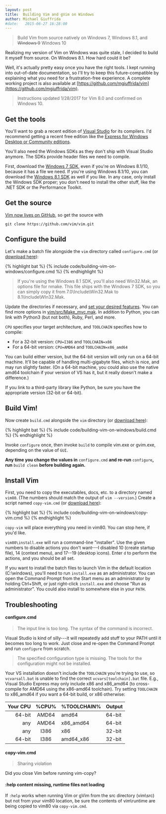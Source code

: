 ```yaml
---
layout: post
title:  Building Vim and gVim on Windows
author: Michael Giuffrida
#date:   2015-06-27 16:28:00
---
```


> Build Vim from source natively on Windows 7, Windows 8.1, and <s>Windows 9</s>
> Windows 10

Realizing my version of Vim on Windows was quite stale, I decided to build it
myself from source. On Windows 8.1. How hard could it be?

Well, it's actually pretty easy once you have the right tools. I kept running
into out-of-date documentation, so I'll try to keep this future-compatible by
explaining what you need for a frustration-free experience. A complete
working project is also available at [https://github.com/mgiuffrida/vim](https://github.com/mgiuffrida/vim).

> Instructions updated 1/28/2017 for Vim 8.0 and confirmed on Windows 10.

## Get the tools

You'll want to grab a recent edition of [Visual Studio][vs] for its compilers.
I'd recommend getting a recent free edition like the [Express for Windows
Desktop or Community editions][vs-editions].

You'll also need the Windows SDKs as they don't ship with Visual Studio anymore.
The SDKs provide header files we need to compile.

First, download the [Windows 7 SDK][sdk-7], even if you're on Windows 8.1/10,
because it has a file we need. If you're using Windows 8.1/10, you can download
the [Windows 8.1 SDK][sdk-8.1] as well if you like. In any case, only install
the Windows SDK proper; you don't need to install the other stuff, like the
.NET SDK or the Performance Toolkit.

[vs]: https://www.visualstudio.com
[vs-editions]: https://www.visualstudio.com/en-us/products/visual-studio-express-vs.aspx
[sdk-7]: https://www.microsoft.com/en-us/download/details.aspx?id=3138
[sdk-8.1]: https://msdn.microsoft.com/en-us/windows/desktop/bg162891.aspx

## Get the source

[Vim now lives on GitHub][vim-source], so get the source with 

    git clone https://github.com/vim/vim.git

[vim-source]: https://github.com/vim/vim

## Configure the build

Let's make a batch file alongside the `vim` directory called `configure.cmd` (or
[download here][configure.cmd]):

{% highlight bat %}
{% include code/building-vim-on-windows/configure.cmd %}
{% endhighlight %}

> If you're using the Windows 8.1 SDK, you'll also need Win32.Mak, an options
> file for nmake. This file ships with the Windows 7 SDK, so you can simply
> copy it from 7.0\Include\Win32.Mak to 8.1\Include\WIn32.Mak.

Update the directories if necessary, and [set your desired
features][vim-features].  You can find more options in
[vim/src/Make_mvc.mak][Make_mvc.mak]. In addition to Python, you can link with
Python3 (but not both), Ruby, Perl, and more.

`CPU` specifies your target architecture, and `TOOLCHAIN` specifies how to
compile:

* For a 32-bit version: `CPU=I386` and `TOOLCHAIN=x86`
* For a 64-bit version: `CPU=AMD64` and `TOOLCHAIN=x86_amd64`

You can build either version, but the 64-bit version will only run on a 64-bit
machine. It'll be capable of handling multi-gigabyte files, which is nice, and
may run slightly faster. (On a 64-bit machine, you could also use the native
amd64 toolchain if your version of VS has it, but it really doesn't make
a difference.)

If you link to a third-party library like Python, be sure you have the appropriate version (32-bit or 64-bit).

[configure.cmd]: https://raw.githubusercontent.com/mgiuffrida/mgiuffrida.github.io/master/_includes/code/building-vim-on-windows/configure.cmd
[vim-features]: http://vimdoc.sourceforge.net/htmldoc/various.html#:version
[Make_mvc.mak]: https://code.google.com/p/vim/source/browse/src/Make_mvc.mak

## Build Vim!

Now create `build.cmd` alongside the `vim` directory (or [download
here][build.cmd]):

{% highlight bat %}
{% include code/building-vim-on-windows/build.cmd %}
{% endhighlight %}

Invoke `configure` once, then invoke `build` to compile vim.exe or gvim.exe,
depending on the value of `GUI`.

**Any time you change the values in** `configure.cmd` **and re-run**
`configure`**, run** `build clean` **before building again.**

[build.cmd]: https://raw.githubusercontent.com/mgiuffrida/mgiuffrida.github.io/master/_includes/code/building-vim-on-windows/build.cmd

## Install Vim

First, you need to copy the executables, docs, etc. to a directory named
`vim80`. (The numbers should match the output of `vim --version`.) Create a
script named `copy-vim.cmd` (or [download here][copy-vim.cmd]):

{% highlight bat %}
{% include code/building-vim-on-windows/copy-vim.cmd %}
{% endhighlight %}

`copy-vim` will place everything you need in vim80. You can stop here, if you'd
like.

`vim80\install.exe` will run a command-line "installer". Use the given numbers
to disable actions you don't want---I disabled 10 (create startup file), 14
(context menu), and 17--19 (desktop icons). Enter `d` to perform the actions,
and you should be all set.

If you want to install the batch files to launch Vim in the default location
(C:\windows), you'll need to run `install.exe` as an administrator. You can open
the Command Prompt from the Start menu as an administrator by holding
Ctrl+Shift, or just right-click `install.exe` and choose "Run as administrator".
You could also install to somewhere else in your `PATH`.

[copy-vim.cmd]: https://raw.githubusercontent.com/mgiuffrida/mgiuffrida.github.io/master/_includes/code/building-vim-on-windows/copy-vim.cmd

## Troubleshooting

#### configure.cmd

> The input line is too long. The syntax of the command is incorrect.

Visual Studio is kind of silly---it will repeatedly add stuff to your PATH until
it becomes too long to work. Just close and re-open the Command Prompt and run
`configure` from scratch.

> The specified configuration type is missing. The tools for the configuration
> might not be installed.

Your VS installation doesn't include the `TOOLCHAIN` you're trying to use, so
`vcvarsall.bat` is unable to find the correct `vcvars[toolchain].bat` file.
E.g., Visual Studio Express may only include x86 and x86_amd64 (to cross-compile
for AMD64 using the x86-amd64 toolchain). Try setting `TOOLCHAIN` to x86_amd64
if you want a 64-bit build, or x86 otherwise:

 Your CPU | %CPU% | %TOOLCHAIN% | Output
 --------:|:-----:|:------------|-------
 64-bit   | AMD64 | amd64       | 64-bit
 any      | AMD64 | x86_amd64   | 64-bit
 any      | I386  | x86         | 32-bit
 64-bit   | I386  | amd64_x86   | 32-bit

#### copy-vim.cmd

> Sharing violation

Did you close Vim before running vim-copy?

#### :help content missing, runtime files not loading

If `:help` works when running Vim or gVim from the src directory (vim\src) but
not from your vim80 location, be sure the contents of vim\runtime are being
copied to vim80 via `copy-vim.cmd`.
